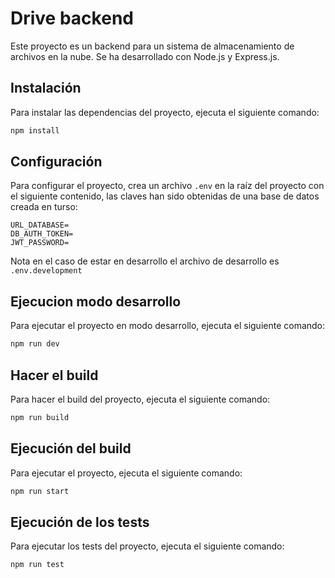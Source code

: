 # Drive backend

Este proyecto es un backend para un sistema de almacenamiento de archivos en la nube. Se ha desarrollado con Node.js y Express.js.

## Instalación

Para instalar las dependencias del proyecto, ejecuta el siguiente comando:

```bash
npm install
```

## Configuración

Para configurar el proyecto, crea un archivo `.env` en la raíz del proyecto con el siguiente contenido,
las claves han sido obtenidas de una base de datos creada en turso:

```env
URL_DATABASE=
DB_AUTH_TOKEN=
JWT_PASSWORD=
```

Nota en el caso de estar en desarrollo el archivo de desarrollo es `.env.development`

## Ejecucion modo desarrollo

Para ejecutar el proyecto en modo desarrollo, ejecuta el siguiente comando:

```bash
npm run dev
```

## Hacer el build

Para hacer el build del proyecto, ejecuta el siguiente comando:

```bash
npm run build
```

## Ejecución del build

Para ejecutar el proyecto, ejecuta el siguiente comando:

```bash
npm run start
```

## Ejecución de los tests

Para ejecutar los tests del proyecto, ejecuta el siguiente comando:

```bash
npm run test
```
